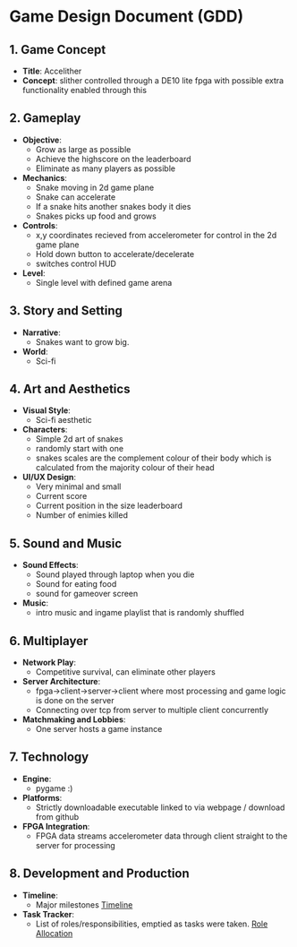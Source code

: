 # Game Design Document (GDD) 



## 1. Game Concept
- **Title**: Accelither
- **Concept**: slither controlled through a DE10 lite fpga with possible extra functionality enabled through this

## 2. Gameplay
- **Objective**:
  - Grow as large as possible
  - Achieve the highscore on the leaderboard
  - Eliminate as many players as possible
- **Mechanics**:
  - Snake moving in 2d game plane
  - Snake can accelerate
  - If a snake hits another snakes body it dies
  - Snakes picks up food and grows
- **Controls**:
  - x,y coordinates recieved from accelerometer for control in the 2d game plane
  - Hold down button to accelerate/decelerate
  - switches control HUD
- **Level**:
  -  Single level with defined game arena 

## 3. Story and Setting
- **Narrative**:
  - Snakes want to grow big.
- **World**:
  - Sci-fi 
 

## 4. Art and Aesthetics
- **Visual Style**:
  - Sci-fi aesthetic
- **Characters**:
  - Simple 2d art of snakes
  - randomly start with one
  - snakes scales are the complement colour of their body which is calculated from the majority colour of their head
- **UI/UX Design**:
  - Very minimal and small
  - Current score
  - Current position in the size leaderboard
  - Number of enimies killed

## 5. Sound and Music
- **Sound Effects**:
  - Sound played through laptop when you die 
  - Sound for eating food
  - sound for gameover screen
- **Music**:
  - intro music and ingame playlist that is randomly shuffled

## 6. Multiplayer
- **Network Play**:
  - Competitive survival, can eliminate other players
- **Server Architecture**:
  - fpga->client->server->client where most processing and game logic is done on the server
  - Connecting over tcp from server to multiple client concurrently
- **Matchmaking and Lobbies**:
  - One server hosts a game instance

## 7. Technology
- **Engine**:
  - pygame :)
- **Platforms**:
  - Strictly downloadable executable linked to via webpage / download from github
- **FPGA Integration**: 
  -  FPGA data streams accelerometer data through client straight to the server for processing

## 8. Development and Production
- **Timeline**:
  - Major milestones [Timeline](./Timeline.md)
- **Task Tracker**:
  - List of roles/responsibilities, emptied as tasks were taken. [Role Allocation](./RoleAllocation.md)
